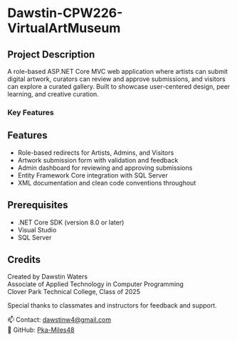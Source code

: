 ﻿# Dawstin-CPW226-VirtualArtMuseum

## Project Description
A role-based ASP.NET Core MVC web application where artists can submit digital artwork, curators can review and approve submissions, and visitors can explore a curated gallery. Built to showcase user-centered design, peer learning, and creative curation.

### Key Features

## Features

- Role-based redirects for Artists, Admins, and Visitors
- Artwork submission form with validation and feedback
- Admin dashboard for reviewing and approving submissions
- Entity Framework Core integration with SQL Server
- XML documentation and clean code conventions throughout

## Prerequisites
- .NET Core SDK (version 8.0 or later)
- Visual Studio
- SQL Server

## Credits

Created by Dawstin Waters  
Associate of Applied Technology in Computer Programming  
Clover Park Technical College, Class of 2025

Special thanks to classmates and instructors for feedback and support.

📫 Contact: dawstinw4@gmail.com  
🔗 GitHub: [Pka-Miles48](https://github.com/Pka-Miles48)
